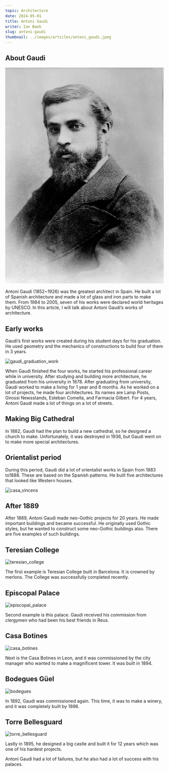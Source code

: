 ```yaml
---
topic: Architecture
date: 2024-05-01
title: Antoni Gaudi
writer: Ian Baek
slug: antoni-gaudi
thumbnail: ../images/articles/antoni_gaudi.jpeg
---
```

## About Gaudi
![gaudi](../images/articles/antoni_gaudi.jpeg)

Antoni Gaudi (1852~1926) was the greatest architect in Spain. He built a lot of Spanish architecture and made a lot of glass and iron parts to make them. From 1984 to 2005, seven of his works were declared world heritages by UNESCO. In this article, I will talk about Antoni Gaudi’s works of architecture.

## Early works
Gaudi’s first works were created during his student days for his graduation. He used geometry and the mechanics of constructions to build four of them in 3 years.

![gaudi_graduation_work](http://en.fundacionantoniogaudi.org/wp-content/uploads/2021/01/18-Fuente-Plaza-Cataluna.jpg)

When Gaudi finished the four works, he started his professional career while in university.
After studying and building more architecture, he graduated from his university in 1878. After graduating from university, Gaudi worked to make a living for 1 year and 6 months.
As he worked on a lot of projects, he made four architectures. Its names are Lamp Posts, Girossi Newsstands, Esteban Comella, and Farmacia Gilbert. For 4 years, Antoni Gaudi made a lot of things on a lot of streets. 

## Making Big Cathedral
In 1882, Gaudi had the plan to build a new cathedral, so he designed a church to make. Unfortunately, it was destroyed in 1936, but Gaudi went on to make more special architectures.

## Orientalist period
During this period, Gaudi did a lot of orientalist works in Spain from 1883 to1888. These are based on the Spanish patterns. He built five architectures that looked like Western houses. 

![casa_vincens](https://casavicens.org/wp-content/uploads/2017/03/CV_Blog_post-orientalisme-cv1.jpg)

## After 1889
After 1889, Antoni Gaudi made neo-Gothic projects for 20 years.
He made important buildings and became successful. He originally used Gothic styles, but he wanted to construct some neo-Gothic buildings also.
There are five examples of such buildings.

## Teresian College
![teresian_college](https://www.dosde.com/discover/wp-content/uploads/2017/02/fechada-colegio-teresiano-gaudi-barcelona.jpg)

The first example is Teresian College built in Barcelona. It is crowned by merlons. The College was successfully completed recently.

## Episcopal Palace
![episcopal_palace](https://upload.wikimedia.org/wikipedia/commons/9/92/Palacio_Episcopal_Astorga_2021_-_exterior.jpg)

Second example is this palace. Gaudi received his commission from clergymen who had been his best friends in Reus. 

## Casa Botines
![casa_botines](https://www.dosde.com/media/catalog/product/cache/2/image/9df78eab33525d08d6e5fb8d27136e95/c/a/casa-botines-leon-gaudi-dosde-publishing_978-84-9103-009-6_25-010-00_C04.jpg)

Next is the Casa Botines in Leon, and it was commissioned by the city manager who wanted to make a magnificent tower. It was built in 1894.

## Bodegues Güel
![bodegues](https://www.dosde.com/media/catalog/product/cache/2/image/9df78eab33525d08d6e5fb8d27136e95/b/o/bodegas-guell-gaudi-garraf-dosde-publishing_978-84-9103-009-6_25-010-00_C02.jpg)

In 1892, Gaudi was commissioned again. This time, it was to make a winery, and it was completely built by 1896.

## Torre Bellesguard
![torre_bellesguard](https://www.dosde.com/discover/wp-content/uploads/2017/02/exterior-torre-bellesguard-gaudi.jpg)

Lastly in 1895, he designed a big castle and built it for 12 years which was one of his hardest projects.

Antoni Gaudi had a lot of failures, but he also had a lot of success with his palaces.